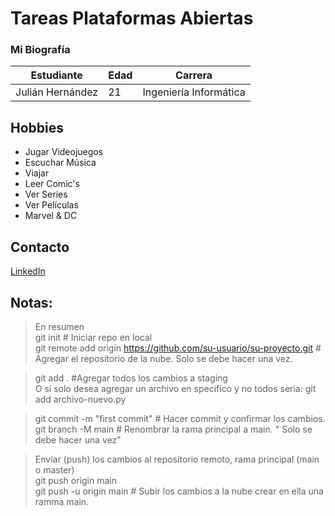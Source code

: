 # Tareas Plataformas Abiertas

### Mi Biografía
| **Estudiante** | **Edad** | **Carrera** |
|--------------|--------------|--------------|
| Julián Hernández | 21 | Ingeniería Informática |

## Hobbies
- Jugar Videojuegos
- Escuchar Música
- Viajar
- Leer Comic's
- Ver Series
- Ver Películas
- Marvel & DC

## Contacto
[LinkedIn](https://www.linkedin.com/in/julhernz/)

## Notas:
> En resumen   
git init # Iniciar repo en local  
git remote add origin https://github.com/su-usuario/su-proyecto.git # Agregar el repositorio de la nube. Solo se debe hacer una vez.  

> git add . #Agregar todos los cambios a staging  
O si solo desea agregar un archivo en specifico y no todos seria:
git add archivo-nuevo.py    

> git commit -m "first commit" # Hacer commit y confirmar los cambios.  
git branch -M main # Renombrar la rama principal a main. " Solo se debe hacer una vez"    

> Enviar (push) los cambios al repositorio remoto, rama principal (main o master)  
git push origin main  
git push -u origin main # Subir los cambios a la nube crear en ella una ramma main.  








